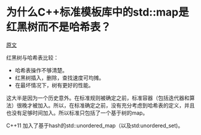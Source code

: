 为什么C++标准模板库中的std::map是红黑树而不是哈希表？
===================================
[原文][1]


红黑树与哈希表比较：
* 哈希表操作不够清楚。
* 红黑树插入，删除，查找速度可均摊。
* 在最坏情况下，树有更好的性能。


这大半是因为一个历史意外。在标准规则被确定之前，标准容器（包括迭代器和算法）很晚才被加入。所以，在标准确定之前，没有充分考虑到哈希表的定义，并且也没有足够时间加入。所以标准只包括了一个基于树的map。

C++11 加入了基于hash的std::unordered_map（以及std:unordered_set)。
















[1]:http://stackoverflow.com/questions/22665902/why-stdmap-is-red-black-tree-and-not-hash-table
